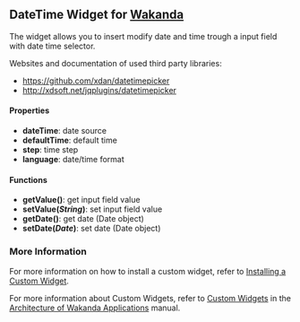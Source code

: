 ## DateTime Widget for [Wakanda](http://wakanda.org)
The widget allows you to insert modify date and time trough a input field with date time selector.

Websites and documentation of used third party libraries: 
* https://github.com/xdan/datetimepicker
* http://xdsoft.net/jqplugins/datetimepicker

#### Properties
* __dateTime__: date source
* __defaultTime__: default time
* __step__: time step
* __language__: date/time format

#### Functions
* __getValue()__: get input field value
* __setValue(_String_)__: set input field value
* __getDate()__: get date (Date object)
* __setDate(_Date_)__: set date (Date object)

### More Information
For more information on how to install a custom widget, refer to [Installing a Custom Widget](http://doc.wakanda.org/WakandaStudio0/help/Title/en/page3869.html#1027761).

For more information about Custom Widgets, refer to [Custom Widgets](http://doc.wakanda.org/Wakanda0.v5/help/Title/en/page3863.html "Custom Widgets") in the [Architecture of Wakanda Applications](http://doc.wakanda.org/Wakanda0.v5/help/Title/en/page3844.html "Architecture of Wakanda Applications") manual.
